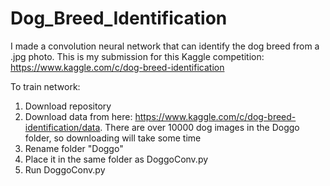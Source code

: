 # Dog_Breed_Identification
I made a convolution neural network that can identify the dog breed from a .jpg photo. This is my submission for this Kaggle competition: https://www.kaggle.com/c/dog-breed-identification

To train network:
1) Download repository
2) Download data from here: https://www.kaggle.com/c/dog-breed-identification/data. There are over 10000 dog images in the Doggo folder, so downloading will take some time
3) Rename folder "Doggo"
4) Place it in the same folder as DoggoConv.py
5) Run DoggoConv.py

